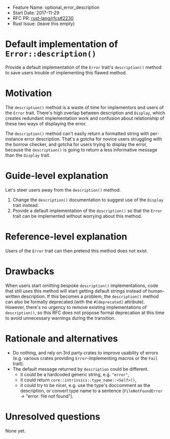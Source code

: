- Feature Name: optional_error_description
- Start Date: 2017-11-29
- RFC PR: [rust-lang/rfcs#2230](https://github.com/rust-lang/rfcs/pull/2230)
- Rust Issue: (leave this empty)

# Default implementation of `Error::description()`
[summary]: #summary

Provide a default implementation of the `Error` trait's `description()` method to save users trouble of implementing this flawed method.

# Motivation
[motivation]: #motivation

The `description()` method is a waste of time for implementors and users of the `Error` trait. There's high overlap between description and `Display`, which creates redundant implementation work and confusion about relationship of these two ways of displaying the error.

The `description()` method can't easily return a formatted string with per-instance error description. That's a gotcha for novice users struggling with the borrow checker, and gotcha for users trying to display the error, because the `description()` is going to return a less informative message than the `Display` trait.

# Guide-level explanation
[guide-level-explanation]: #guide-level-explanation

Let's steer users away from the `description()` method.

1. Change the `description()` documentation to suggest use of the `Display` trait instead.
2. Provide a default implementation of the `description()` so that the `Error` trait can be implemented without worrying about this method.

# Reference-level explanation
[reference-level-explanation]: #reference-level-explanation

Users of the `Error` trait can then pretend this method does not exist.

# Drawbacks
[drawbacks]: #drawbacks

When users start omitting bespoke `description()` implementations, code that still uses this method will start getting default strings instead of human-written description. If this becomes a problem, the `description()` method can also be formally deprecated (with the `#[deprecated]` attribute). However, there's no urgency to remove existing implementations of `description()`, so this RFC does not propose formal deprecation at this time to avoid unnecessary warnings during the transition.

# Rationale and alternatives
[alternatives]: #alternatives

- Do nothing, and rely on 3rd party crates to improve usability of errors (e.g. various crates providing `Error`-implementing macros or the `Fail` trait).
- The default message returned by `description` could be different.
    - it could be a hardcoded generic string, e.g. `"error"`,
    - it could return `core::intrinsics::type_name::<Self>()`,
    - it could try to be nicer, e.g. use the type's doccomment as the description, or convert type name to a sentence (`FileNotFoundError` -> "error: file not found").

# Unresolved questions
[unresolved]: #unresolved-questions

None yet.
